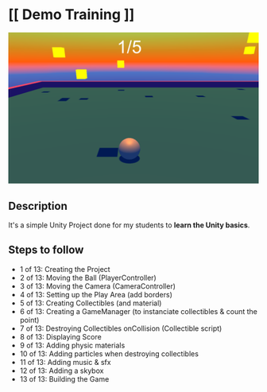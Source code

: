 # [[ Demo Training ]]

![Screenshot](screenshot.png)



## Description

It's a simple Unity Project done for my students to **learn the Unity basics**.



## Steps to follow

- 1 of 13: Creating the Project
- 2 of 13: Moving the Ball (PlayerController)
- 3 of 13: Moving the Camera (CameraController)
- 4 of 13: Setting up the Play Area (add borders)
- 5 of 13: Creating Collectibles (and material) 
- 6 of 13: Creating a GameManager (to instanciate collectibles & count the point)
- 7 of 13: Destroying Collectibles onCollision (Collectible script)
- 8 of 13: Displaying Score
- 9 of 13: Adding physic materials
- 10 of 13: Adding particles when destroying collectibles 
- 11 of 13: Adding music & sfx
- 12 of 13: Adding a skybox
- 13 of 13: Building the Game